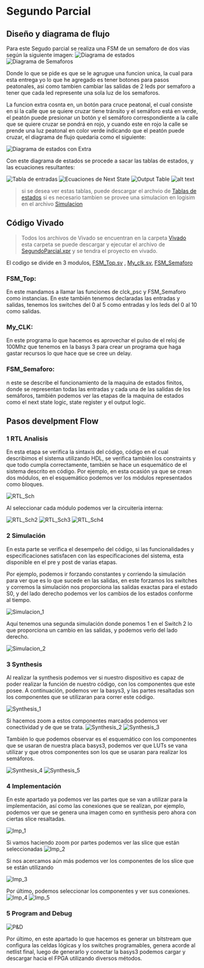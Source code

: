 # Segundo Parcial

## Diseño y diagrama de flujo
Para este Segudo parcial se realiza una FSM de un semaforo de dos vias según la siguiente imagen: 
![Diagrama de estados](Imagenes/image-2.png)  ![Diagrama de Semaforos](Imagenes/image-1.png)

Donde lo que se pide es que se le agrugue una funcion unica, la cual para esta entrega yo lo que he agregado es tener botones para pasos peatonales, asi como tambien cambiar las salidas de 2 leds por semaforo a tener que cada led represente una sola luz de los semaforos.

La funcion extra cosnta en, un botón para cruce peatonal, el cual consiste en si la calle que se quiere cruzar tiene tránsito y el semáforo está en verde, el peatón puede presionar un botón y el semáforo correspondiente a la calle que se quiere cruzar se pondrá en rojo, y cuando este en rojo la calle se prende una luz peatonal en color verde indicando que el peatón puede cruzar, el diagrama de flujo quedaria como el siguiente: 

![Diagrama de estados con Extra](Imagenes/image-3.png)

Con este diagrama de estados se procede a sacar las tablas de estados, y las ecuaciones resultantes:

![Tabla de entradas](Imagenes/Tabla_de_Entradas.png) 
![Ecuaciones de Next State](Imagenes/Ecuaciones_NextState.png)
![Output Table](Imagenes/Tabla_Out.png)
![alt text](Imagenes/Ecuaciones_Output.png)

>si se desea ver estas tablas, puede descargar el archvio de [Tablas de estados](Documentos/Tablas%20de%20estados.xlsx)
>si es necesario tambien se provee una simulacion en logisim en el archivo [Simulacion](Documentos/Simulacion.circ)

## Código Vivado
>Todos los archivos de Vivado se encuentran en la carpeta [Vivado](Vivado/)
>esta carpeta se puede descargar y ejecutar el archivo de [SegundoParcial.xpr](Vivado/SegundoParcial.xpr) y se tendra
>el proyecto en vivado.

El codigo se divide en 3 modulos, [FSM_Top.sv](Vivado/SegundoParcial.srcs/sources_1/new/FSM_Top.sv) , [My_clk.sv](Vivado/SegundoParcial.srcs/sources_1/new/My_clk.sv), [FSM_Semaforo](Vivado/SegundoParcial.srcs/sources_1/new/FSM_Semaforo.sv)

### FSM_Top:
En este mandamos a llamar las funciones de clck_psc y FSM_Semaforo como instancias. En este también tenemos declaradas las entradas y salidas, tenemos los switches del 0 al 5 como entradas y los leds del 0 al 10 como salidas. 

### My_CLK:
En este programa lo que hacemos es aprovechar el pulso de el reloj de 100Mhz que tenemos en la basys 3 para crear un programa que haga gastar recursos lo que hace que se cree un delay.

### FSM_Semaforo:
n este se describe el funcionamiento de la maquina de estados finitos, donde se representan todas las entradas y cada una de las salidas de los semáforos, también podemos ver las etapas de la maquina de estados como el next state logic, state register y el output logic.

## Pasos develpment Flow

### 1 RTL Analisis

En esta etapa se verifica la sintaxis del código, código en el cual describimos el sistema utilizando HDL, se verifica también los constraints y que todo cumpla correctamente, también se hace un esquemático de el sistema descrito en código. 
Por ejemplo, en esta ocasión ya que se crean dos módulos, en el esquemático podemos ver los módulos representados como bloques. 

![RTL_Sch](Imagenes/RTL_Sch.png)

Al seleccionar cada módulo podemos ver la circuitería interna:

![RTL_Sch2](Imagenes/RTL_Sch2.png)
![RTL_Sch3](Imagenes/RTL_Sch3.png)
![RTL_Sch4](Imagenes/RTL_Sch4.png)

### 2 Simulación
En esta parte se verifica el desempeño del código, si las funcionalidades y especificaciones satisfacen con las especificaciones del sistema, esta disponible en el pre y post de varias etapas.

Por ejemplo, podemos ir forzando constantes y corriendo la simulación para ver que es lo que sucede en las salidas, en este forzamos los switches y corremos la simulación nos proporciona las salidas exactas para el estado S0, y del lado derecho podemos ver los cambios de los estados conforme al tiempo. 

![Simulacion_1](Imagenes/Simulacion_1.png)

Aquí tenemos una segunda simulación donde ponemos 1 en el Switch 2 lo que proporciona un cambio en las salidas, y podemos verlo del lado derecho.

![Simulacion_2](Imagenes/Simulacion_2.png)

### 3 Synthesis 
Al realizar la synthesis podemos ver si nuestro dispositivo es capaz de poder realizar la función de nuestro código, con los componentes que este posee. A continuación, podemos ver la basys3, y las partes resaltadas son los componentes que se utilizaran para correr este código.

![Synthesis_1](Imagenes/Synthesis_1.png)

Si hacemos zoom a estos componentes marcados podemos ver conectividad y de que se trata.
![Synthesis_2](Imagenes/Synthesis_2.png) ![Synthesis_3](Imagenes/Synthesis_3.png)

También lo que podemos observar es el esquemático con los componentes que se usaran de nuestra placa basys3, podemos ver que LUTs se vana utilizar y que otros componentes son los que se usaran para realizar los semáforos.

![Synthesis_4](Imagenes/Synthesis_4.png)
![Synthesis_5](Imagenes/Synthesis_5.png)

### 4 Implementación
En este apartado ya podemos ver las partes que se van a utilizar para la implementación, así como las conexiones que se realizan, por ejemplo, podemos ver que se genera una imagen como en synthesis pero ahora con ciertas slice resaltadas.

![Imp_1](Imagenes/Imp_1.png)

Si vamos haciendo zoom por partes podemos ver las slice que están seleccionadas
![Imp_2](Imagenes/Imp_2.png)

Si nos acercamos aún más podemos ver los componentes de los slice que se están utilizando

![Imp_3](Imagenes/Imp_3.png)

Por último, podemos seleccionar los componentes y ver sus conexiones.
![Imp_4](Imagenes/Imp_4.png)
![Imp_5](Imagenes/Imp_5.png)

### 5 Program and Debug
![P&D](Imagenes/P&D.png)

Por último, en este apartado lo que hacemos es generar un bitstream que configura las celdas lógicas y los switches programables, genera acorde al netlist final, luego de generarlo y conectar la basys3 podemos cargar y descargar hacia el FPGA utilizando diversos métodos.
